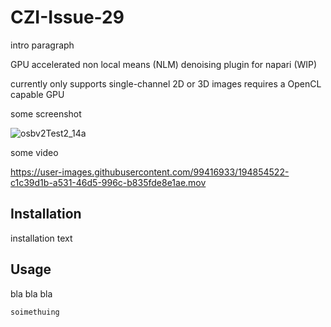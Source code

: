 # CZI-Issue-29


intro paragraph 

GPU accelerated non local means (NLM) denoising plugin for napari (WIP)

currently only supports single-channel 2D or 3D images
requires a OpenCL capable GPU


some screenshot

![osbv2Test2_14a](https://user-images.githubusercontent.com/99416933/194854567-931be268-dd97-4549-8d95-6389b4330781.PNG)


some video


https://user-images.githubusercontent.com/99416933/194854522-c1c39d1b-a531-46d5-996c-b835fde8e1ae.mov


## Installation

installation text

## Usage

bla bla bla 

```soimethuing ```
